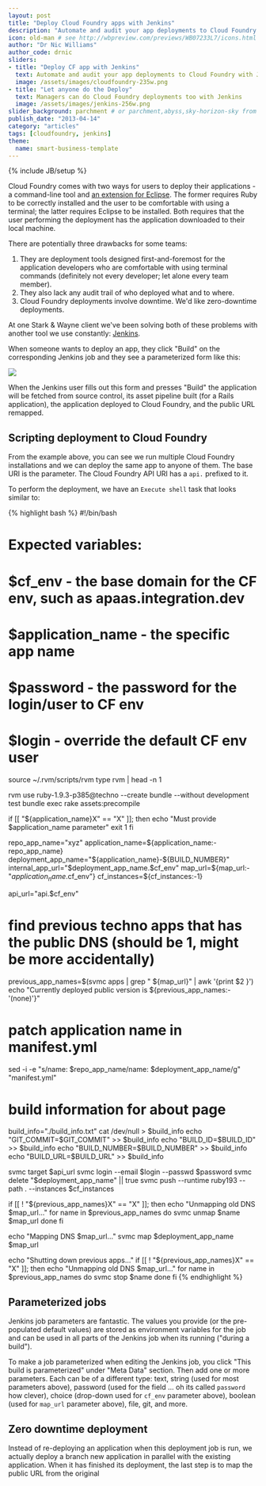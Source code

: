 ```yaml
---
layout: post
title: "Deploy Cloud Foundry apps with Jenkins"
description: "Automate and audit your app deployments to Cloud Foundry with Jenkins" # Used in /articles.html listing
icon: old-man # see http://wbpreview.com/previews/WB07233L7/icons.html
author: "Dr Nic Williams"
author_code: drnic
sliders:
- title: "Deploy CF app with Jenkins"
  text: Automate and audit your app deployments to Cloud Foundry with Jenkins
  image: /assets/images/cloudfoundry-235w.png
- title: "Let anyone do the Deploy"
  text: Managers can do Cloud Foundry deployments too with Jenkins
  image: /assets/images/jenkins-256w.png
slider_background: parchment # or parchment,abyss,sky-horizon-sky from /assets/sliders
publish_date: "2013-04-14"
category: "articles"
tags: [cloudfoundry, jenkins]
theme:
  name: smart-business-template
---
```

{% include JB/setup %}

Cloud Foundry comes with two ways for users to deploy their applications - a command-line tool and [an extension for Eclipse](http://docs.cloudfoundry.com/tools/STS/configuring-STS.html "Cloud Foundry | Installing Cloud Foundry Integration for Eclipse"). The former requires Ruby to be correctly installed and the user to be comfortable with using a terminal; the latter requires Eclipse to be installed. Both requires that the user performing the deployment has the application downloaded to their local machine. 

There are potentially three drawbacks for some teams:

1. They are deployment tools designed first-and-foremost for the application developers who are comfortable with using terminal commands (definitely not every developer; let alone every team member).
2. They also lack any audit trail of who deployed what and to where.
3. Cloud Foundry deployments involve downtime. We'd like zero-downtime deployments.

At one Stark & Wayne client we've been solving both of these problems with another tool we use constantly: [Jenkins](https://wiki.jenkins-ci.org/display/JENKINS/Meet+Jenkins).

When someone wants to deploy an app, they click "Build" on the corresponding Jenkins job and they see a parameterized form like this:

<img src="{{ BASE_PATH }}/assets/articles/images/deploy-app-parameterized-jenkins-job.png">

When the Jenkins user fills out this form and presses "Build" the application will be fetched from source control, its asset pipeline built (for a Rails application), the application deployed to Cloud Foundry, and the public URL remapped.

## Scripting deployment to Cloud Foundry

From the example above, you can see we run multiple Cloud Foundry installations and we can deploy the same app to anyone of them. The base URI is the parameter. The Cloud Foundry API URI has a `api.` prefixed to it.

To perform the deployment, we have an `Execute shell` task that looks similar to:

{% highlight bash %}
#!/bin/bash

# Expected variables:
# $cf_env - the base domain for the CF env, such as apaas.integration.dev
# $application_name - the specific app name
# $password - the password for the login/user to CF env
# $login - override the default CF env user

source ~/.rvm/scripts/rvm
type rvm | head -n 1

rvm use ruby-1.9.3-p385@techno --create
bundle --without development test
bundle exec rake assets:precompile

if [[ "${application_name}X" == "X" ]]; then
  echo "Must provide $application_name parameter"
  exit 1
fi

repo_app_name="xyz"
application_name=${application_name:-repo_app_name}
deployment_app_name="${application_name}-${BUILD_NUMBER}"
internal_app_url="$deployment_app_name.$cf_env"
map_url=${map_url:-"${application_name}.$cf_env"}
cf_instances=${cf_instances:-1}

api_url="api.$cf_env"

# find previous techno apps that has the public DNS (should be 1, might be more accidentally)
previous_app_names=$(svmc apps | grep " ${map_url}" | awk '{print $2 }')
echo "Currently deployed public version is ${previous_app_names:-'(none)'}"

# patch application name in manifest.yml
sed -i -e "s/name: $repo_app_name/name: $deployment_app_name/g" "manifest.yml"

# build information for about page
build_info="./build_info.txt"
cat /dev/null > $build_info
echo "GIT_COMMIT=$GIT_COMMIT" >> $build_info
echo "BUILD_ID=$BUILD_ID" >> $build_info
echo "BUILD_NUMBER=$BUILD_NUMBER" >> $build_info
echo "BUILD_URL=$BUILD_URL" >> $build_info

svmc target $api_url
svmc login --email $login  --passwd $password
svmc delete "$deployment_app_name" || true
svmc push --runtime ruby193 --path . --instances $cf_instances

if [[ ! "${previous_app_names}X" == "X" ]]; then
  echo "Unmapping old DNS $map_url..."
  for name in $previous_app_names
  do
    svmc unmap $name $map_url
  done
fi

echo "Mapping DNS $map_url..."
svmc map $deployment_app_name $map_url

echo "Shutting down previous apps..."
if [[ ! "${previous_app_names}X" == "X" ]]; then
  echo "Unmapping old DNS $map_url..."
  for name in $previous_app_names
  do
    svmc stop $name
  done
fi
{% endhighlight %}

## Parameterized jobs

Jenkins job parameters are fantastic. The values you provide (or the pre-populated default values) are stored as environment variables for the job and can be used in all parts of the Jenkins job when its running ("during a build").

To make a job parameterized when editing the Jenkins job, you click "This build is parameterized" under "Meta Data" section. Then add one or more parameters. Each can be of a different type: text, string (used for most parameters above), password (used for the field ... oh its called `password` how clever), choice (drop-down used for `cf_env` parameter above), boolean (used for `map_url` parameter above), file, git, and more.

## Zero downtime deployment

Instead of re-deploying an application when this deployment job is run, we actually deploy a branch new application in parallel with the existing application. When it has finished its deployment, the last step is to map the public URL from the original 

